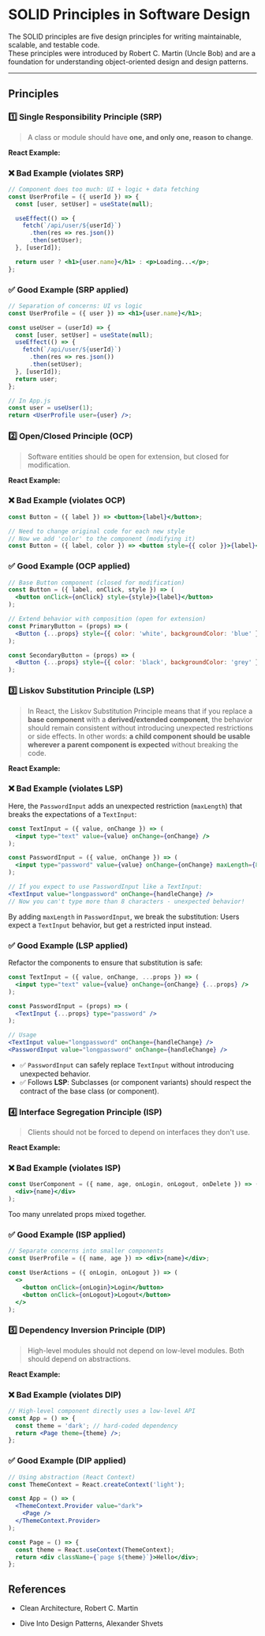 # SOLID Principles in Software Design

The SOLID principles are five design principles for writing maintainable, scalable, and testable code.  
These principles were introduced by Robert C. Martin (Uncle Bob) and are a foundation for understanding object-oriented design and design patterns.

---

## Principles

### 1️⃣ Single Responsibility Principle (SRP)

> A class or module should have **one, and only one, reason to change**.

**React Example:**

### ❌ Bad Example (violates SRP)

```jsx
// Component does too much: UI + logic + data fetching
const UserProfile = ({ userId }) => {
  const [user, setUser] = useState(null);

  useEffect(() => {
    fetch(`/api/user/${userId}`)
      .then(res => res.json())
      .then(setUser);
  }, [userId]);

  return user ? <h1>{user.name}</h1> : <p>Loading...</p>;
};
```

### ✅ Good Example (SRP applied)

```jsx
// Separation of concerns: UI vs logic
const UserProfile = ({ user }) => <h1>{user.name}</h1>;

const useUser = (userId) => {
  const [user, setUser] = useState(null);
  useEffect(() => {
    fetch(`/api/user/${userId}`)
      .then(res => res.json())
      .then(setUser);
  }, [userId]);
  return user;
};

// In App.js
const user = useUser(1);
return <UserProfile user={user} />;
```

### 2️⃣ Open/Closed Principle (OCP)

> Software entities should be open for extension, but closed for modification.

**React Example:**

### ❌ Bad Example (violates OCP)

```jsx
const Button = ({ label }) => <button>{label}</button>;

// Need to change original code for each new style
// Now we add 'color' to the component (modifying it)
const Button = ({ label, color }) => <button style={{ color }}>{label}</button>;
```

### ✅ Good Example (OCP applied)

```jsx
// Base Button component (closed for modification)
const Button = ({ label, onClick, style }) => (
  <button onClick={onClick} style={style}>{label}</button>
);

// Extend behavior with composition (open for extension)
const PrimaryButton = (props) => (
  <Button {...props} style={{ color: 'white', backgroundColor: 'blue' }} />
);

const SecondaryButton = (props) => (
  <Button {...props} style={{ color: 'black', backgroundColor: 'grey' }} />
);
```

### 3️⃣ Liskov Substitution Principle (LSP)

> In React, the Liskov Substitution Principle means that if you replace a **base component** with a **derived/extended component**, the behavior should remain consistent without introducing unexpected restrictions or side effects.
In other words: **a child component should be usable wherever a parent component is expected** without breaking the code.

**React Example:**

### ❌ Bad Example (violates LSP)

Here, the `PasswordInput` adds an unexpected restriction (`maxLength`) that breaks the expectations of a `TextInput`:
```jsx
const TextInput = ({ value, onChange }) => (
  <input type="text" value={value} onChange={onChange} />
);

const PasswordInput = ({ value, onChange }) => (
  <input type="password" value={value} onChange={onChange} maxLength={8} />
);

// If you expect to use PasswordInput like a TextInput:
<TextInput value="longpassword" onChange={handleChange} />
// Now you can't type more than 8 characters - unexpected behavior!
```
By adding `maxLength` in `PasswordInput`, we break the substitution:
Users expect a `TextInput` behavior, but get a restricted input instead.

### ✅ Good Example (LSP applied)

Refactor the components to ensure that substitution is safe:
```jsx
const TextInput = ({ value, onChange, ...props }) => (
  <input type="text" value={value} onChange={onChange} {...props} />
);

const PasswordInput = (props) => (
  <TextInput {...props} type="password" />
);

// Usage
<TextInput value="longpassword" onChange={handleChange} />
<PasswordInput value="longpassword" onChange={handleChange} />
```
- ✅ `PasswordInput` can safely replace `TextInput` without introducing unexpected behavior.
- ✅ Follows **LSP**: Subclasses (or component variants) should respect the contract of the base class (or component).

### 4️⃣ Interface Segregation Principle (ISP)

> Clients should not be forced to depend on interfaces they don't use.

**React Example:**

### ❌ Bad Example (violates ISP)

```jsx
const UserComponent = ({ name, age, onLogin, onLogout, onDelete }) => (
  <div>{name}</div>
);
```

Too many unrelated props mixed together.

### ✅ Good Example (ISP applied)

```jsx
// Separate concerns into smaller components
const UserProfile = ({ name, age }) => <div>{name}</div>;

const UserActions = ({ onLogin, onLogout }) => (
  <>
    <button onClick={onLogin}>Login</button>
    <button onClick={onLogout}>Logout</button>
  </>
);
```

### 5️⃣ Dependency Inversion Principle (DIP)

> High-level modules should not depend on low-level modules. Both should depend on abstractions.

**React Example:**

### ❌ Bad Example (violates DIP)

```jsx
// High-level component directly uses a low-level API
const App = () => {
  const theme = 'dark'; // hard-coded dependency
  return <Page theme={theme} />;
};
```

### ✅ Good Example (DIP applied)

```jsx
// Using abstraction (React Context)
const ThemeContext = React.createContext('light');

const App = () => (
  <ThemeContext.Provider value="dark">
    <Page />
  </ThemeContext.Provider>
);

const Page = () => {
  const theme = React.useContext(ThemeContext);
  return <div className={`page ${theme}`}>Hello</div>;
};
```

## References

- Clean Architecture, Robert C. Martin

- Dive Into Design Patterns, Alexander Shvets
